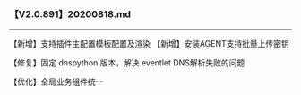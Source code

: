 ### 【V2.0.891】20200818.md
----
【新增】支持插件主配置模板配置及渲染
【新增】安装AGENT支持批量上传密钥

【修复】固定 dnspython 版本，解决 eventlet DNS解析失败的问题

【优化】全局业务组件统一